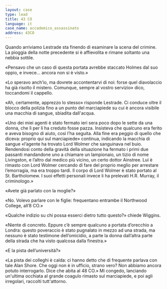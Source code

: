```yaml
---
layout: case
type: lead
title: 43 CO
language: it
case_name: accademico_assassinato
address: 43CO
---
```


Quando arriviamo Lestrade sta finendo di esaminare la scena del crimine. La pioggia della notte precedente si è affievolita e rimane soltanto una nebbia sottile.

«Pensavo che un caso di questa portata avrebbe staccato Holmes dal suo oppio, e invece... ancora non si è visto.»

«Lo speravo anch’io, ma dovrete accontentarvi di noi: forse quel diavolaccio ha già risolto il mistero. Comunque, sempre al vostro servizio» dico, toccandomi il cappello.

«Ah, certamente, apprezzo lo stesso» risponde Lestrade. Ci conduce oltre il blocco della polizia fino a un punto del marciapiede su cui è ancora visibile una macchia di sangue, sbiadita dall'acqua.

«Uno dei miei agenti è stato fermato ieri sera poco dopo le sette da una donna, che lì per lì ha creduto fosse pazza. Insisteva che qualcuno era ferito e aveva bisogno di aiuto, così l’ha seguita. Alla fine era peggio di quello che diceva: proprio qui sul marciapiede» continua, indicando la macchia di sangue «l’agente ha trovato Lord Wolmer che sanguinava nel buio. Rendendosi conto della gravità della situazione ha fermato i primi due passanti mandandone uno a chiamare un lampionaio, un tizio di nome Livingston, e l’altro dal medico più vicino, un certo dottor Ainstree. Lui è rimasto con Lord Wolmer cercando di fare del proprio meglio per arrestare l’emorragia, ma era troppo tardi. Il corpo di Lord Wolmer è stato portato al St. Bartholomew. I suoi effetti personali invece li ha prelevati H.R. Murray, il criminologo.»

«Avete già parlato con la moglie?»

«No. Volevo parlare con le figlie: frequentano entrambe il Northwood College, all’8 CO.»

«Qualche indizio su chi possa esserci dietro tutto questo?» chiede Wiggins.

«Niente di concreto. Eppure c’è sempre qualcuno a portata d’orecchio a Londra: questo poveraccio è stato pugnalato in mezzo ad una strada, ma nessuno è stato testimone dell’omicidio, a parte la donna dall’altra parte della strada che ha visto qualcosa dalla finestra.»

«E la pista dell’università?»

«La pista dei colleghi è calda: ci hanno detto che di frequente parlava con tale Alan Shore. Che oggi non è in ufficio, strano vero? Non abbiamo ancora potuto interrogarlo. Dice che abita al 48 CO.» Mi congedo, lanciando un'ultima occhiata al grande coagulo rimasto sul marciapiede, e poi agli irregolari, raccolti tutt'attorno.